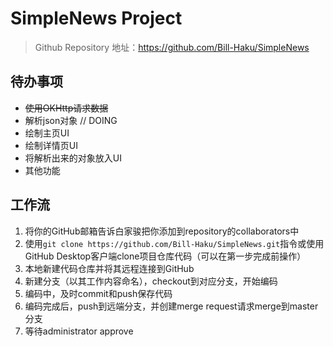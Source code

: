 # SimpleNews Project

> Github Repository 地址：https://github.com/Bill-Haku/SimpleNews

## 待办事项

- ~~使用OKHttp请求数据~~
- 解析json对象 // DOING
- 绘制主页UI
- 绘制详情页UI
- 将解析出来的对象放入UI
- 其他功能

## 工作流

1. 将你的GitHub邮箱告诉白家骏把你添加到repository的collaborators中
2. 使用```git clone https://github.com/Bill-Haku/SimpleNews.git```指令或使用GitHub Desktop客户端clone项目仓库代码（可以在第一步完成前操作）
3. 本地新建代码仓库并将其远程连接到GitHub
4. 新建分支（以其工作内容命名），checkout到对应分支，开始编码
5. 编码中，及时commit和push保存代码
6. 编码完成后，push到远端分支，并创建merge request请求merge到master分支
7. 等待administrator approve

